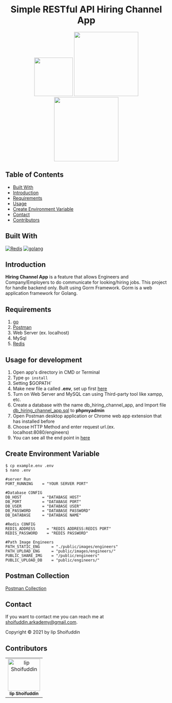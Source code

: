 <h1 align="center">Simple RESTful API Hiring Channel App</h1>
<p align="center" vertical-align="center">
   <img height="120" src="https://www.docker.com/sites/default/files/d8/2019-07/Moby-logo.png"/>
  <img height="200" src="https://blog.golang.org/go-brand/Go-Logo/PNG/Go-Logo_Aqua.png"/>
  <img height ="200" src="https://download.logo.wine/logo/Redis/Redis-Logo.wine.png"/>
</p>

## Table of Contents

- [Built With](#built-with)
- [Introduction](#introduction)
- [Requirements](#requirements)
- [Usage](#usage-for-development)
- [Create Environment Variable](#create-environment-variable)
- [Contact](#contact)
- [Contributors](#contributors)

## Built With

[![Redis](https://img.shields.io/badge/Redis-v%206.15.9-%23D60620)](https://redis.io/)
[![golang](https://img.shields.io/badge/go-v%201.16-skyblue)](https://golang.org/)

## Introduction

<b>Hiring Channel App</b> is a feature that allows Engineers and Company/Employers to do communicate for looking/hiring jobs. This project for handle backend only. Built using Gorm Framework.
Gorm is a web application framework for Golang.

## Requirements

1. <a href="https://golang.org/">go</a>
2. <a href="https://www.getpostman.com/">Postman</a>
3. Web Server (ex. localhost)
4. MySql
5. [Redis](https://redis.io/)

## Usage for development

1. Open app's directory in CMD or Terminal
2. Type `go install`
3. Setting $GOPATH`
4. Make new file a called **.env**, set up first [here](#create-environment-variable)
5. Turn on Web Server and MySQL can using Third-party tool like xampp, etc.
6. Create a database with the name db_hiring_channel_app, and Import file [db_hiring_channel_app.sql](db_hiring_channel_app.sql) to **phpmyadmin**
7. Open Postman desktop application or Chrome web app extension that has installed before
8. Choose HTTP Method and enter request url.(ex. localhost:8080/engineers)
9. You can see all the end point in [here](#postman-collection)

## Create Environment Variable

```
$ cp example.env .env
$ nano .env
```

```
#server Run
PORT_RUNNING    = "YOUR SERVER PORT"

#Database CONFIG
DB_HOST         = "DATABASE HOST"
DB_PORT         = "DATABASE PORT"
DB_USER         = "DATABASE USER"
DB_PASSWORD     = "DATABASE PASSWORD"
DB_DATABASE     = "DATABASE NAME"

#Redis CONFIG
REDIS_ADDRESS     = "REDIS ADDRESS:REDIS PORT"
REDIS_PASSWORD    = "REDIS PASSWORD"

#Path Image Engineers
PATH_STATIC_ENG     = "./public/images/engineers"
PATH_UPLOAD_ENG     = "public/images/engineers/"
PUBLIC_SHARE_IMG    = "/public/engineers"
PUBLIC_UPLOAD_DB    = "public/engineers/"
```

## Postman Collection

<a href="https://raw.githubusercontent.com/iipshoifuddin/gohiringchannels/main/HiringChannels.postman_collection.json">Postman Collection</a>

## Contact

If you want to contact me you can reach me at <shoifuddin.arkademy@gmail.com>.

Copyright © 2021 by Iip Shoifuddin

## Contributors

<center>
  <table>
    <tr>
      <td align="center">
        <a href="https://github.com/iipshoifuddin">
          <img width="100" src="https://github.githubassets.com/images/modules/logos_page/Octocat.png" alt="Iip Shoifuddin"><br/>
          <sub><b>Iip Shoifuddin</b></sub>
        </a>
      </td>
    </tr>
  </table>
</center>
